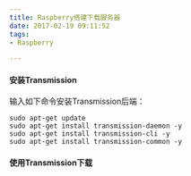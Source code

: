 ```yaml
---
title: Raspberry搭建下载服务器
date: 2017-02-19 09:11:52
tags:
- Raspberry

---
```




#### 安装Transmission

<!-- more -->

输入如下命令安装Transmission后端：

```shell
sudo apt-get update
sudo apt-get install transmission-daemon -y
sudo apt-get install transmission-cli -y
sudo apt-get install transmission-common -y
```



#### 使用Transmission下载






